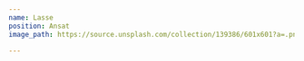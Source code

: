 ```yaml
---
name: Lasse
position: Ansat
image_path: https://source.unsplash.com/collection/139386/601x601?a=.png

---
```

